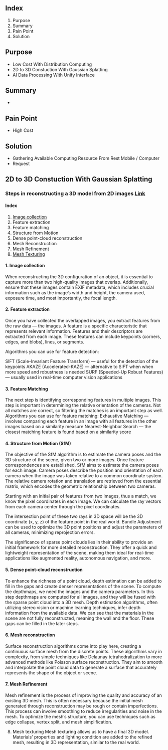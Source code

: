 ## Index
  1. Purpose
  2. Summary
  3. Pain Point
  4. Solution

## Purpose
  - Low Cost With Distribution Computing
  - 2D to 3D Constuction With Gaussian Splatting 
  - AI Data Processing With Unify Interface

## Summary
  - 

## Pain Point
  - High Cost

## Solution
  - Gathering Available Computing Resource From Rest Mobile / Computer
  - Request

## 2D to 3D Constuction With Gaussian Splatting

### Steps in reconstructing a 3D model from 2D images [Link](https://medium.com/@popovici.cristina211/3d-reconstruction-from-2d-images-using-openmvg-and-openmvs-b23bc7adb616)

#### Index
  1. [Image collection](#-1.-Image-collection)
  1. Feature extraction
  1. Feature matching
  1. Structure from Motion
  1. Dense point-cloud reconstruction
  1. Mesh Reconstruction
  1. Mesh Refinement
  1. [Mesh Texturing](#-8.-Mesh-texturing)
     
#### 1. Image collection
When reconstructing the 3D configuration of an object, it is essential to capture more than two high-quality images that overlap. Additionally, ensure that these images contain EXIF metadata, which includes crucial information such as the image’s width and height, the camera used, exposure time, and most importantly, the focal length.

#### 2. Feature extraction
Once you have collected the overlapped images, you extract features from the raw data — the images. A feature is a specific characteristic that represents relevant information. Features and their descriptors are extracted from each image. These features can include keypoints (corners, edges, and blobs), lines, or segments.

Algorithms you can use for feature detection:

SIFT (Scale-Invariant Feature Transform) — useful for the detection of the keypoints
AKAZE (Accelerated-KAZE) — alternative to SIFT when when more speed and robustness is needed
SURF (Speeded-Up Robust Features) — usually used in real-time computer vision applications

#### 3. Feature Matching
The next step is identifying corresponding features in multiple images. This step is important in determining the relative orientation of the cameras.
Not all matches are correct, so filtering the matches is an important step as well.
Algorithms you can use for feature matching:
Exhaustive Matching — involves comparing each feature in an image with all features in the other images based on a similarity measure
Nearest-Neighbor Search — the closest matching feature is found based on a similarity score

#### 4. Structure from Motion (SfM)
The objective of the SfM algorithm is to estimate the camera poses and the 3D structure of the scene, given two or more images. Once feature correspondences are established, SfM aims to estimate the camera poses for each image. Camera poses describe the position and orientation of each camera when the image was taken relative to a common coordinate system. The relative camera rotation and translation are retrieved from the essential matrix, which encodes the geometric relationship between two cameras.

Starting with an initial pair of features from two images, thus a match, we know the pixel coordinates in each image. We can calculate the ray vectors from each camera center through the pixel coordinates.

The intersection point of these two rays in 3D space will be the 3D coordinate (x, y, z) of the feature point in the real world. Bundle Adjustment can be used to optimize the 3D point positions and adjust the parameters of all cameras, minimizing reprojection errors.

The significance of sparse point clouds lies in their ability to provide an initial framework for more detailed reconstruction. They offer a quick and lightweight representation of the scene, making them ideal for real-time applications like augmented reality, autonomous navigation, and more.     

#### 5. Dense point-cloud reconstruction
To enhance the richness of a point cloud, depth estimation can be added to fill in the gaps and create denser representations of the scene. To compute the depthmaps, we need the images and the camera parameters. In this step depthmaps are computed for all images, and they will be fused with the sparse point cloud into a 3D mesh. Depth estimation algorithms, often utilizing stereo vision or machine learning techniques, infer depth information from the available data.
We can see that the materials in the scene are not fully reconstructed, meaning the wall and the floor. These gaps can be filled in the later steps.

#### 6. Mesh reconstruction
Surface reconstruction algorithms come into play here, creating a continuous surface mesh from the discrete points. These algorithms vary in complexity, from simple techniques like Delaunay tetrahedralization to more advanced methods like Poisson surface reconstruction. They aim to smooth and interpolate the point cloud data to generate a surface that accurately represents the shape of the object or scene.

#### 7. Mesh Refinement
Mesh refinement is the process of improving the quality and accuracy of an existing 3D mesh. This is often necessary because the initial mesh generated through reconstruction may be rough or contain imperfections. This process can involve smoothing to reduce irregularities and noise in the mesh. To optimize the mesh’s structure, you can use techniques such as edge collapse, vertex split, and mesh simplification.

8. Mesh texturing
Mesh texturing allows us to have a final 3D model. Materials’ properties and lighting condition are added to the refined mesh, resulting in 3D representation, similar to the real world.
